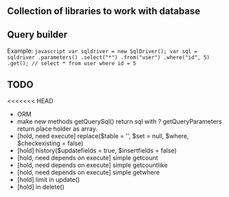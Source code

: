 Collection of libraries to work with database
---------------------------------------------

Query builder
-------------
Example:
	```javascript
	var sqldriver = new SqlDriver();
	var sql = sqldriver
		.parameters()
		.select("*")
		.from("user")
		.where("id", 5)
		.get();
	// select * from user where id = 5
	```

TODO
----
<<<<<<< HEAD
- ORM
- make new methods getQuerySql() return sql with ? getQueryParameters return place holder as array.
- [hold, need execute] replace($table = '', $set = null, $where, $checkexisting = false)
- [hold] history($updatefields = true, $insertfields = false)
- [hold, need depends on execute] simple getcount
- [hold, need depends on execute] simple getcountlike
- [hold, need depends on execute] simple getwhere
- [hold] limit in update()
- [hold] in delete()